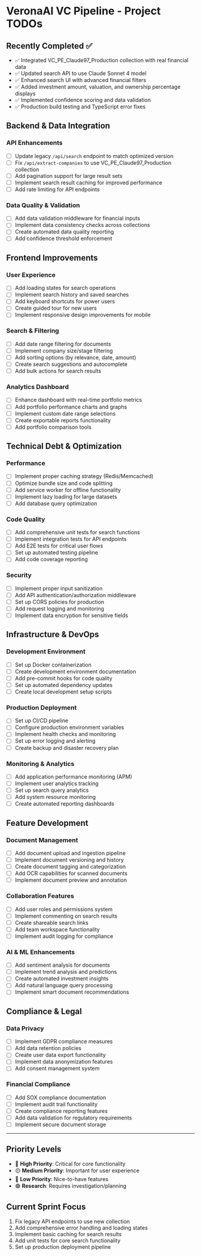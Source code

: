 # VeronaAI VC Pipeline - Project TODOs

## Recently Completed ✅
- ✅ Integrated VC_PE_Claude97_Production collection with real financial data
- ✅ Updated search API to use Claude Sonnet 4 model
- ✅ Enhanced search UI with advanced financial filters
- ✅ Added investment amount, valuation, and ownership percentage displays
- ✅ Implemented confidence scoring and data validation
- ✅ Production build testing and TypeScript error fixes

## Backend & Data Integration

### API Enhancements
- [ ] Update legacy `/api/search` endpoint to match optimized version
- [ ] Fix `/api/extract-companies` to use VC_PE_Claude97_Production collection
- [ ] Add pagination support for large result sets
- [ ] Implement search result caching for improved performance
- [ ] Add rate limiting for API endpoints

### Data Quality & Validation
- [ ] Add data validation middleware for financial inputs
- [ ] Implement data consistency checks across collections
- [ ] Create automated data quality reporting
- [ ] Add confidence threshold enforcement

## Frontend Improvements

### User Experience
- [ ] Add loading states for search operations
- [ ] Implement search history and saved searches
- [ ] Add keyboard shortcuts for power users
- [ ] Create guided tour for new users
- [ ] Implement responsive design improvements for mobile

### Search & Filtering
- [ ] Add date range filtering for documents
- [ ] Implement company size/stage filtering
- [ ] Add sorting options (by relevance, date, amount)
- [ ] Create search suggestions and autocomplete
- [ ] Add bulk actions for search results

### Analytics Dashboard
- [ ] Enhance dashboard with real-time portfolio metrics
- [ ] Add portfolio performance charts and graphs
- [ ] Implement custom date range selections
- [ ] Create exportable reports functionality
- [ ] Add portfolio comparison tools

## Technical Debt & Optimization

### Performance
- [ ] Implement proper caching strategy (Redis/Memcached)
- [ ] Optimize bundle size and code splitting
- [ ] Add service worker for offline functionality
- [ ] Implement lazy loading for large datasets
- [ ] Add database query optimization

### Code Quality
- [ ] Add comprehensive unit tests for search functions
- [ ] Implement integration tests for API endpoints
- [ ] Add E2E tests for critical user flows
- [ ] Set up automated testing pipeline
- [ ] Add code coverage reporting

### Security
- [ ] Implement proper input sanitization
- [ ] Add API authentication/authorization middleware
- [ ] Set up CORS policies for production
- [ ] Add request logging and monitoring
- [ ] Implement data encryption for sensitive fields

## Infrastructure & DevOps

### Development Environment
- [ ] Set up Docker containerization
- [ ] Create development environment documentation
- [ ] Add pre-commit hooks for code quality
- [ ] Set up automated dependency updates
- [ ] Create local development setup scripts

### Production Deployment
- [ ] Set up CI/CD pipeline
- [ ] Configure production environment variables
- [ ] Implement health checks and monitoring
- [ ] Set up error logging and alerting
- [ ] Create backup and disaster recovery plan

### Monitoring & Analytics
- [ ] Add application performance monitoring (APM)
- [ ] Implement user analytics tracking
- [ ] Set up search query analytics
- [ ] Add system resource monitoring
- [ ] Create automated reporting dashboards

## Feature Development

### Document Management
- [ ] Add document upload and ingestion pipeline
- [ ] Implement document versioning and history
- [ ] Create document tagging and categorization
- [ ] Add OCR capabilities for scanned documents
- [ ] Implement document preview and annotation

### Collaboration Features
- [ ] Add user roles and permissions system
- [ ] Implement commenting on search results
- [ ] Create shareable search links
- [ ] Add team workspace functionality
- [ ] Implement audit logging for compliance

### AI & ML Enhancements
- [ ] Add sentiment analysis for documents
- [ ] Implement trend analysis and predictions
- [ ] Create automated investment insights
- [ ] Add natural language query processing
- [ ] Implement smart document recommendations

## Compliance & Legal

### Data Privacy
- [ ] Implement GDPR compliance measures
- [ ] Add data retention policies
- [ ] Create user data export functionality
- [ ] Implement data anonymization features
- [ ] Add consent management system

### Financial Compliance
- [ ] Add SOX compliance documentation
- [ ] Implement audit trail functionality
- [ ] Create compliance reporting features
- [ ] Add data validation for regulatory requirements
- [ ] Implement secure document storage

---

## Priority Levels
- 🔴 **High Priority**: Critical for core functionality
- 🟡 **Medium Priority**: Important for user experience
- 🔵 **Low Priority**: Nice-to-have features
- 🟢 **Research**: Requires investigation/planning

## Current Sprint Focus
1. Fix legacy API endpoints to use new collection
2. Add comprehensive error handling and loading states
3. Implement basic caching for search results
4. Add unit tests for core search functionality
5. Set up production deployment pipeline